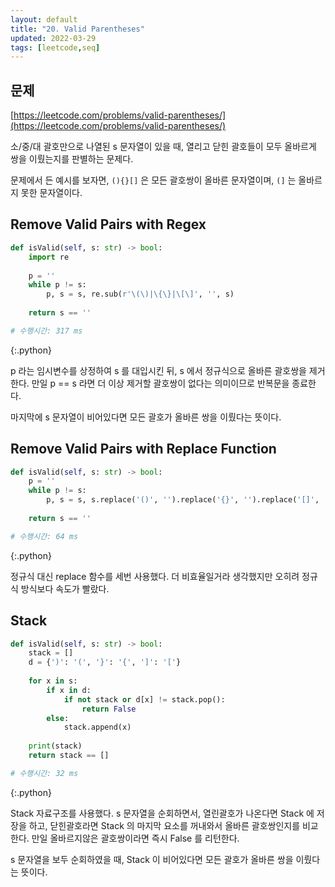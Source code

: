 ```yaml
---
layout: default
title: "20. Valid Parentheses"
updated: 2022-03-29
tags: [leetcode,seq]
---
```


## 문제

[https://leetcode.com/problems/valid-parentheses/](https://leetcode.com/problems/valid-parentheses/)

소/중/대 괄호만으로 나열된 s 문자열이 있을 때, 열리고 닫힌 괄호들이 모두 올바르게 쌍을 이뤘는지를 판별하는 문제다.

문제에서 든 예시를 보자면, `(){}[]` 은 모든 괄호쌍이 올바른 문자열이며, `(]` 는 올바르지 못한 문자열이다.

## Remove Valid Pairs with Regex

```python
def isValid(self, s: str) -> bool:
    import re
    
    p = ''
    while p != s:
        p, s = s, re.sub(r'\(\)|\{\}|\[\]', '', s)
    
    return s == ''

# 수행시간: 317 ms
```
{:.python}

p 라는 임시변수를 상정하여 s 를 대입시킨 뒤, s 에서 정규식으로 올바른 괄호쌍을 제거한다. 만일 p == s 라면 더 이상 제거할 괄호쌍이 없다는 의미이므로 반복문을 종료한다.

마지막에 s 문자열이 비어있다면 모든 괄호가 올바른 쌍을 이뤘다는 뜻이다.

## Remove Valid Pairs with Replace Function

```python
def isValid(self, s: str) -> bool:
    p = ''
    while p != s:
        p, s = s, s.replace('()', '').replace('{}', '').replace('[]', '')
        
    return s == ''

# 수행시간: 64 ms
```
{:.python}

정규식 대신 replace 함수를 세번 사용했다. 더 비효율일거라 생각했지만 오히려 정규식 방식보다 속도가 빨랐다.

## Stack

```python
def isValid(self, s: str) -> bool:
    stack = []
    d = {')': '(', '}': '{', ']': '['}
    
    for x in s:
        if x in d:
            if not stack or d[x] != stack.pop():
                return False
        else:
            stack.append(x)
    
    print(stack)
    return stack == []

# 수행시간: 32 ms
```
{:.python}

Stack 자료구조를 사용했다. s 문자열을 순회하면서, 열린괄호가 나온다면 Stack 에 저장을 하고, 닫힌괄호라면 Stack 의 마지막 요소를 꺼내와서 올바른 괄호쌍인지를 비교한다. 만일 올바르지않은 괄호쌍이라면 즉시 False 를 리턴한다.

s 문자열을 보두 순회하였을 때, Stack 이 비어있다면 모든 괄호가 올바른 쌍을 이뤘다는 뜻이다.